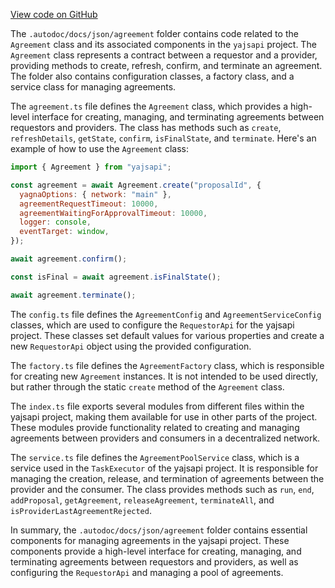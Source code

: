 [View code on GitHub](https://github.com/golemfactory/yajsapi/.autodoc/docs/json/agreement)

The `.autodoc/docs/json/agreement` folder contains code related to the `Agreement` class and its associated components in the `yajsapi` project. The `Agreement` class represents a contract between a requestor and a provider, providing methods to create, refresh, confirm, and terminate an agreement. The folder also contains configuration classes, a factory class, and a service class for managing agreements.

The `agreement.ts` file defines the `Agreement` class, which provides a high-level interface for creating, managing, and terminating agreements between requestors and providers. The class has methods such as `create`, `refreshDetails`, `getState`, `confirm`, `isFinalState`, and `terminate`. Here's an example of how to use the `Agreement` class:

```javascript
import { Agreement } from "yajsapi";

const agreement = await Agreement.create("proposalId", {
  yagnaOptions: { network: "main" },
  agreementRequestTimeout: 10000,
  agreementWaitingForApprovalTimeout: 10000,
  logger: console,
  eventTarget: window,
});

await agreement.confirm();

const isFinal = await agreement.isFinalState();

await agreement.terminate();
```

The `config.ts` file defines the `AgreementConfig` and `AgreementServiceConfig` classes, which are used to configure the `RequestorApi` for the yajsapi project. These classes set default values for various properties and create a new `RequestorApi` object using the provided configuration.

The `factory.ts` file defines the `AgreementFactory` class, which is responsible for creating new `Agreement` instances. It is not intended to be used directly, but rather through the static `create` method of the `Agreement` class.

The `index.ts` file exports several modules from different files within the yajsapi project, making them available for use in other parts of the project. These modules provide functionality related to creating and managing agreements between providers and consumers in a decentralized network.

The `service.ts` file defines the `AgreementPoolService` class, which is a service used in the `TaskExecutor` of the yajsapi project. It is responsible for managing the creation, release, and termination of agreements between the provider and the consumer. The class provides methods such as `run`, `end`, `addProposal`, `getAgreement`, `releaseAgreement`, `terminateAll`, and `isProviderLastAgreementRejected`.

In summary, the `.autodoc/docs/json/agreement` folder contains essential components for managing agreements in the yajsapi project. These components provide a high-level interface for creating, managing, and terminating agreements between requestors and providers, as well as configuring the `RequestorApi` and managing a pool of agreements.
